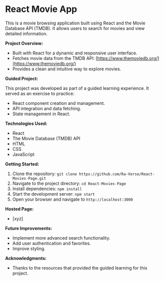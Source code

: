 # React Movie App

This is a movie browsing application built using React and the Movie Database API (TMDB). It allows users to search for movies and view detailed information.

**Project Overview:**

* Built with React for a dynamic and responsive user interface.
* Fetches movie data from the TMDB API: [https://www.themoviedb.org/](https://www.themoviedb.org/)
* Provides a clean and intuitive way to explore movies.

**Guided Project:**

This project was developed as part of a guided learning experience. It served as an exercise to practice:

* React component creation and management.
* API integration and data fetching.
* State management in React.

**Technologies Used:**

* React
* The Movie Database (TMDB) API
* HTML
* CSS
* JavaScript

**Getting Started:**

1.  Clone the repository: `git clone https://github.com/Ra-Verse/React-Movies-Page.git`
2.  Navigate to the project directory: `cd React-Movies-Page`
3.  Install dependencies: `npm install`
4.  Start the development server: `npm start`
5.  Open your browser and navigate to `http://localhost:3000`

**Hosted Page:**

* [xyz]

**Future Improvements:**

* Implement more advanced search functionality.
* Add user authentication and favorites.
* Improve styling.

**Acknowledgments:**

* Thanks to the resources that provided the guided learning for this project.
